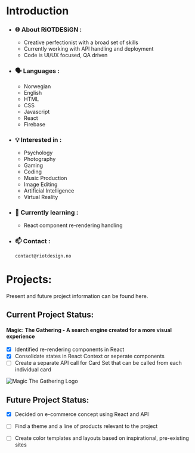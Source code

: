 # Introduction

- ### 🌐 About RiOTDESiGN :

  - Creative perfectionist with a broad set of skills
  - Currently working with API handling and deployment
  - Code is UI/UX focused, QA driven

- ### 🗣️ Languages :

  - Norwegian
  - English
  - HTML
  - CSS
  - Javascript
  - React
  - Firebase

- ### 💡 Interested in :

  - Psychology
  - Photography
  - Gaming
  - Coding
  - Music Production
  - Image Editing
  - Artificial Intelligence
  - Virtual Reality

- ### 🌱 Currently learning :

  - React component re-rendering handling

- ### 📫 Contact :

      contact@riotdesign.no

# Projects:
Present and future project information can be found here.

## Current Project Status:
#### Magic: The Gathering - A search engine created for a more visual experience
- [x] Identified re-rendering components in React
- [x] Consolidate states in React Context or seperate components
- [ ] Create a separate API call for Card Set that can be called from each individual card

![Magic The Gathering Logo](https://media.wizards.com/2017/images/daily/41mztsnrdm.jpg)

## Future Project Status:
- [x] Decided on e-commerce concept using React and API
- [ ] Find a theme and a line of products relevant to the project
- [ ] Create color templates and layouts based on inspirational, pre-existing sites


<!---
RiOTDESiGN/RiOTDESiGN is a ✨ special ✨ repository because its `README.md` (this file) appears on your GitHub profile.
You can click the Preview link to take a look at your changes.
--->
